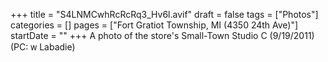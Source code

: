 +++
title = "S4LNMCwhRcRcRq3_Hv6l.avif"
draft = false
tags = ["Photos"]
categories = []
pages = ["Fort Gratiot Township, MI (4350 24th Ave)"]
startDate = ""
+++
A photo of the store's Small-Town Studio C (9/19/2011) (PC: ᴡ Labadie)
